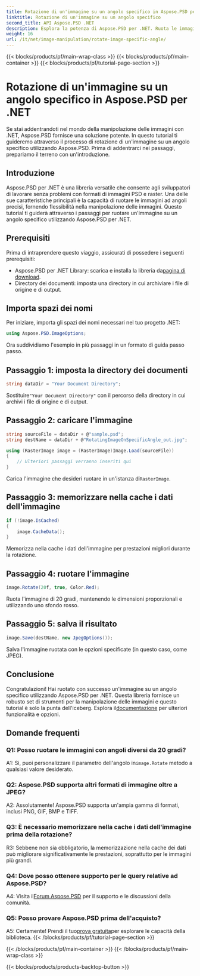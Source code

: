 ```yaml
---
title: Rotazione di un'immagine su un angolo specifico in Aspose.PSD per .NET
linktitle: Rotazione di un'immagine su un angolo specifico
second_title: API Aspose.PSD .NET
description: Esplora la potenza di Aspose.PSD per .NET. Ruota le immagini senza sforzo su angolazioni specifiche. Scarica la libreria e inizia a manipolare le immagini senza problemi.
weight: 16
url: /it/net/image-manipulation/rotate-image-specific-angle/
---
```


{{< blocks/products/pf/main-wrap-class >}}
{{< blocks/products/pf/main-container >}}
{{< blocks/products/pf/tutorial-page-section >}}

# Rotazione di un'immagine su un angolo specifico in Aspose.PSD per .NET

Se stai addentrandoti nel mondo della manipolazione delle immagini con .NET, Aspose.PSD fornisce una soluzione potente. In questo tutorial ti guideremo attraverso il processo di rotazione di un'immagine su un angolo specifico utilizzando Aspose.PSD. Prima di addentrarci nei passaggi, prepariamo il terreno con un'introduzione.

## Introduzione

Aspose.PSD per .NET è una libreria versatile che consente agli sviluppatori di lavorare senza problemi con formati di immagini PSD e raster. Una delle sue caratteristiche principali è la capacità di ruotare le immagini ad angoli precisi, fornendo flessibilità nella manipolazione delle immagini. Questo tutorial ti guiderà attraverso i passaggi per ruotare un'immagine su un angolo specifico utilizzando Aspose.PSD per .NET.

## Prerequisiti

Prima di intraprendere questo viaggio, assicurati di possedere i seguenti prerequisiti:

-  Aspose.PSD per .NET Library: scarica e installa la libreria da[pagina di download](https://releases.aspose.com/psd/net/).
- Directory dei documenti: imposta una directory in cui archiviare i file di origine e di output.

## Importa spazi dei nomi

Per iniziare, importa gli spazi dei nomi necessari nel tuo progetto .NET:

```csharp
using Aspose.PSD.ImageOptions;
```

Ora suddividiamo l'esempio in più passaggi in un formato di guida passo passo.

## Passaggio 1: imposta la directory dei documenti

```csharp
string dataDir = "Your Document Directory";
```

 Sostituire`"Your Document Directory"` con il percorso della directory in cui archivi i file di origine e di output.

## Passaggio 2: caricare l'immagine

```csharp
string sourceFile = dataDir + @"sample.psd";
string destName = dataDir + @"RotatingImageOnSpecificAngle_out.jpg";

using (RasterImage image = (RasterImage)Image.Load(sourceFile))
{
    // Ulteriori passaggi verranno inseriti qui
}
```

 Carica l'immagine che desideri ruotare in un'istanza di`RasterImage`.

## Passaggio 3: memorizzare nella cache i dati dell'immagine

```csharp
if (!image.IsCached)
{
    image.CacheData();
}
```

Memorizza nella cache i dati dell'immagine per prestazioni migliori durante la rotazione.

## Passaggio 4: ruotare l'immagine

```csharp
image.Rotate(20f, true, Color.Red);
```

Ruota l'immagine di 20 gradi, mantenendo le dimensioni proporzionali e utilizzando uno sfondo rosso.

## Passaggio 5: salva il risultato

```csharp
image.Save(destName, new JpegOptions());
```

Salva l'immagine ruotata con le opzioni specificate (in questo caso, come JPEG).

## Conclusione

 Congratulazioni! Hai ruotato con successo un'immagine su un angolo specifico utilizzando Aspose.PSD per .NET. Questa libreria fornisce un robusto set di strumenti per la manipolazione delle immagini e questo tutorial è solo la punta dell'iceberg. Esplora il[documentazione](https://reference.aspose.com/psd/net/) per ulteriori funzionalità e opzioni.

## Domande frequenti

### Q1: Posso ruotare le immagini con angoli diversi da 20 gradi?

 A1: Sì, puoi personalizzare il parametro dell'angolo in`image.Rotate` metodo a qualsiasi valore desiderato.

### Q2: Aspose.PSD supporta altri formati di immagine oltre a JPEG?

A2: Assolutamente! Aspose.PSD supporta un'ampia gamma di formati, inclusi PNG, GIF, BMP e TIFF.

### Q3: È necessario memorizzare nella cache i dati dell'immagine prima della rotazione?

R3: Sebbene non sia obbligatorio, la memorizzazione nella cache dei dati può migliorare significativamente le prestazioni, soprattutto per le immagini più grandi.

### Q4: Dove posso ottenere supporto per le query relative ad Aspose.PSD?

 A4: Visita il[Forum Aspose.PSD](https://forum.aspose.com/c/psd/34) per il supporto e le discussioni della comunità.

### Q5: Posso provare Aspose.PSD prima dell'acquisto?

 A5: Certamente! Prendi il tuo[prova gratuita](https://releases.aspose.com/)per esplorare le capacità della biblioteca.
{{< /blocks/products/pf/tutorial-page-section >}}

{{< /blocks/products/pf/main-container >}}
{{< /blocks/products/pf/main-wrap-class >}}

{{< blocks/products/products-backtop-button >}}
